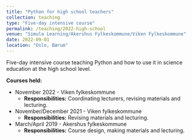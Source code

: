 ```yaml
---
title: "Python for high school teachers"
collection: teaching
type: "Five-day intensive course"
permalink: /teaching/2022-high-school
venue: "Simula Learning/Akershus Fylkeskommune/Viken Fylkeskommune"
date: 2022-09-01
location: "Oslo, Bærum"
---
```


Five-day intensive course teaching Python and how to use it in science education at the high school level.

**Courses held:**

 - November 2022 - Viken fylkeskommune
   - **Responsibilities:** Coordinating lecturers, revising materials and lecturing.
 - November/December 2021 - Viken fylkeskommune
   - **Responsibilities:** Revising materials and lecturing.
 - March/April 2019 - Akershus fylkeskommune
   - **Responsibilities:** Course design, making materials and lecturing.